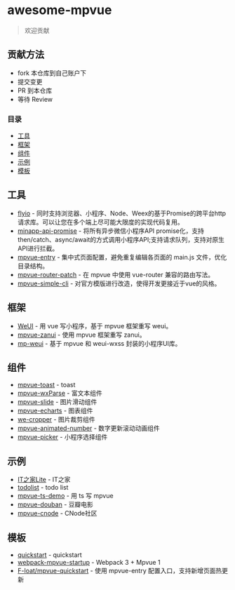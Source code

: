 # awesome-mpvue

> 欢迎贡献

## 贡献方法

* fork 本仓库到自己账户下
* 提交变更
* PR 到本仓库
* 等待 Review

### 目录

- [工具](#工具)
- [框架](#框架)
- [组件](#组件)
- [示例](#示例)
- [模板](#模板)

## 工具
* [flyio](https://github.com/wendux/fly/blob/master/README-CH.md) - 同时支持浏览器、小程序、Node、Weex的基于Promise的跨平台http请求库。可以让您在多个端上尽可能大限度的实现代码复用。
* [minapp-api-promise](https://github.com/bigmeow/minapp-api-promise) - 将所有异步微信小程序API promise化，支持then/catch、async/await的方式调用小程序API;支持请求队列，支持对原生API进行拦截。
* [mpvue-entry](https://github.com/F-loat/mpvue-entry) - 集中式页面配置，避免重复编辑各页面的 main.js 文件，优化目录结构。
* [mpvue-router-patch](https://github.com/F-loat/mpvue-router-patch) - 在 mpvue 中使用 vue-router 兼容的路由写法。
* [mpvue-simple-cli](https://github.com/spencer1994/mpvue-cli) - 对官方模版进行改造，使得开发更接近于vue的风格。

## 框架

* [WeUI](https://github.com/KuangPF/wxapp-vue) - 用 vue 写小程序，基于 mpvue 框架重写 weui。
* [mpvue-zanui](https://github.com/samwang1027/mpvue-zanui) - 使用 mpvue 框架重写 zanui。
* [mp-weui](https://github.com/youngluo/mp-weui) - 基于 mpvue 和 weui-wxss 封装的小程序UI库。

## 组件

* [mpvue-toast](https://github.com/linrui1994/mpvue-toast) - toast
* [mpvue-wxParse](https://github.com/F-loat/mpvue-wxParse) - 富文本组件
* [mpvue-slide](https://github.com/lulusir/mpvue-slide) - 图片滑动组件
* [mpvue-echarts](https://github.com/F-loat/mpvue-echarts) - 图表组件
* [we-cropper](https://github.com/we-plugin/we-cropper) - 图片裁剪组件
* [mpvue-animated-number](https://github.com/gaomd/mpvue-animated-number) - 数字更新滚动动画组件
* [mpvue-picker](https://github.com/KuangPF/mpvue-picker) - 小程序选择组件

## 示例

* [IT之家Lite](https://github.com/F-loat/ithome-lite) - IT之家
* [todolist](https://github.com/tangsj/mpvue-todolist) - todo list
* [mpvue-ts-demo](https://github.com/WingGao/mpvue-ts-demo) - 用 ts 写 mpvue
* [mpvue-douban](https://github.com/mini-mpvue/mpvue-douban) - 豆瓣电影
* [mpvue-cnode](https://github.com/bowencool/mpvue-cnode) - CNode社区

## 模板

* [quickstart](https://github.com/mpvue/mpvue-quickstart) - quickstart
* [webpack-mpvue-startup](https://github.com/dwqs/webpack-mpvue-startup) - Webpack 3 + Mpvue 1
* [F-loat/mpvue-quickstart](https://github.com/F-loat/mpvue-quickstart) - 使用 mpvue-entry 配置入口，支持新增页面热更新
